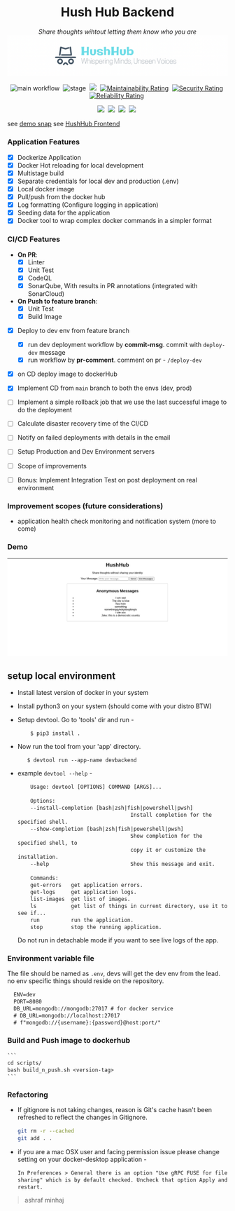<div align="center">

# Hush Hub Backend
*Share thoughts wihtout letting them know who you are*
![banner](docs/banner.png)

![main workflow](https://github.com/ashraf-minhaj/hushhub-backend/actions/workflows/deploy_prod.yml/badge.svg)&nbsp;
![stage](https://github.com/ashraf-minhaj/hushhub-backend/actions/workflows/deploy_dev.yml/badge.svg)&nbsp;
![](https://img.shields.io/badge/License-MIT%20License-red?style=plastic&logo=mit)&nbsp;
[![Maintainability Rating](https://sonarcloud.io/api/project_badges/measure?project=ashraf-minhaj_HushHub-Backend&metric=sqale_rating)](https://sonarcloud.io/summary/new_code?id=ashraf-minhaj_HushHub-Backend)&nbsp;
[![Security Rating](https://sonarcloud.io/api/project_badges/measure?project=ashraf-minhaj_HushHub-Backend&metric=security_rating)](https://sonarcloud.io/summary/new_code?id=ashraf-minhaj_HushHub-Backend)&nbsp;
[![Reliability Rating](https://sonarcloud.io/api/project_badges/measure?project=ashraf-minhaj_HushHub-Backend&metric=reliability_rating)](https://sonarcloud.io/summary/new_code?id=ashraf-minhaj_pydonitor)&nbsp;
<!-- ![](https://img.shields.io/badge/Platform-Linux-black?labelColor=black&style=plastic&logo=linux)&nbsp; -->
![](https://img.shields.io/badge/Python-3.10-blue?style=plastic&logo=python)&nbsp;
![](https://img.shields.io/badge/docker--blue?style=plastic&logo=docker)&nbsp;
![](https://img.shields.io/badge/GitHub-Actions-blue?style=plastic&logo=githubactions)&nbsp;
![](https://img.shields.io/badge/SonarQube-SonarCloud-orange?style=plastic&logo=sonarcloud)&nbsp;


</div>

see [demo snap](#demo)
see [HushHub Frontend](https://github.com/ashraf-minhaj/HushHub-Frontend/)

### Application Features
- [x] Dockerize Application 
- [x] Docker Hot reloading for local development 
- [x] Multistage build 
- [x] Separate credentials for local dev and production (.env)
- [x] Local docker image 
- [x] Pull/push from the docker hub 
- [x] Log formatting (Configure logging in application) 
- [x] Seeding data for the application 
- [x] Docker tool to wrap complex docker commands in a simpler format

### CI/CD Features
- **On PR**:
    - [x] Linter
    - [x] Unit Test
    - [x] CodeQL
    - [x] SonarQube, With results in PR annotations (integrated with SonarCloud)

- **On Push to feature branch**:
    - [x] Unit Test
    - [x] Build Image

- [x] Deploy to dev env from feature branch 
    - [x] run dev deployment workflow by **commit-msg**. commit with `deploy-dev` message
    - [x] run workflow by **pr-comment**. comment on pr - `/deploy-dev`
- [x] on CD deploy image to dockerHub
- [x] Implement CD from `main` branch to both the envs (dev, prod)
- [ ] Implement a simple rollback job that we use the last successful image to do the deployment 
- [ ] Calculate disaster recovery time of the CI/CD
- [ ] Notify on failed deployments with details in the email

- [ ] Setup Production and Dev Environment servers
- [ ] Scope of improvements
- [ ] Bonus: Implement Integration Test on post deployment on real environment


### Improvement scopes (future considerations)
- application health check monitoring and notification system
(more to come)

### Demo
![demo](docs/demo.png)

## setup local environment 

- Install latest version of docker in your system
- Install python3 on your system (should come with your distro BTW)

- Setup devtool. Go to 'tools' dir and run -
    ```
        $ pip3 install .
    ```

- Now run the tool from your 'app' directory. 
     ```
        $ devtool run --app-name devbackend
    ```

- example `devtool --help` -
    ``` 
        Usage: devtool [OPTIONS] COMMAND [ARGS]...

        Options:
        --install-completion [bash|zsh|fish|powershell|pwsh]
                                        Install completion for the specified shell.
        --show-completion [bash|zsh|fish|powershell|pwsh]
                                        Show completion for the specified shell, to
                                        copy it or customize the installation.
        --help                          Show this message and exit.

        Commands:
        get-errors   get application errors.
        get-logs     get application logs.
        list-images  get list of images.
        ls           get list of things in current directory, use it to see if...
        run          run the application.
        stop         stop the running application.
    ```

  Do not run in detachable mode if you want to see live logs of the app.

### Environment variable file
The file should be named as `.env`, devs will get the dev env from the lead. no env specific things should reside on the repository.

  ```
    ENV=dev
    PORT=8080
    DB_URL=mongodb://mongodb:27017 # for docker service
    # DB_URL=mongodb://localhost:27017
    # f"mongodb://{username}:{password}@host:port/"
  ```

### Build and Push image to dockerhub

    ```
    cd scripts/
    bash build_n_push.sh <version-tag>
    ```

### Refactoring
- If gitignore is not taking changes, reason is Git's cache hasn't been refreshed to reflect the changes in Gitignore.

    ```bash
    git rm -r --cached
    git add . .
    ```

- if you are a mac OSX user and facing permission issue please change setting on your docker-desktop application - 

    ```
    In Preferences > General there is an option "Use gRPC FUSE for file sharing" which is by default checked. Uncheck that option Apply and restart.
    ```

> ashraf minhaj